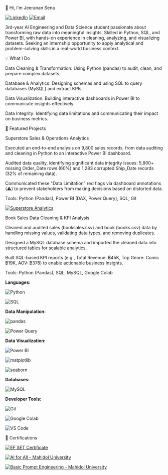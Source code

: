 👋 Hi, I'm Jeeranan Sena

[![LinkedIn](https://img.shields.io/badge/LinkedIn-blue?logo=linkedin)](https://www.linkedin.com/in/jeeranun-sena/)
[![Email](https://img.shields.io/badge/Email-D14836?style=flat&logo=gmail&logoColor=white)](mailto:granxn1234@gmail.com)


3rd-year AI Engineering and Data Science student passionate about transforming raw data into meaningful insights. Skilled in Python, SQL, and Power BI, with hands-on experience in cleaning, analyzing, and visualizing datasets. Seeking an internship opportunity to apply analytical and problem-solving skills in a real-world business context.

💡 What I Do

Data Cleaning & Transformation: Using Python (pandas) to audit, clean, and prepare complex datasets.

Database & Analytics: Designing schemas and using SQL to query databases (MySQL) and extract KPIs.

Data Visualization: Building interactive dashboards in Power BI to communicate insights effectively.

Data Integrity: Identifying data limitations and communicating their impact on business metrics.

🚀 Featured Projects

Superstore Sales & Operations Analytics

Executed an end-to-end analysis on 9,800 sales records, from data auditing and cleaning in Python to an interactive Power BI dashboard.

Audited data quality, identifying significant data integrity issues: 5,800+ missing Order_Date rows (60%) and 1,283 corrupted Ship_Date records (32% of remaining data).

Communicated these "Data Limitation" red flags via dashboard annotations (⚠️) to prevent stakeholders from making decisions based on distorted data.

Tools: Python (Pandas), Power BI (DAX, Power Query), SQL, Git

[![Superstore Analytics](https://img.shields.io/badge/Superstore_Analytics-Repository-blue?logo=github&logoColor=white)](https://github.com/Granxn/superstore-analytics)


Book Sales Data Cleaning & KPI Analysis

Cleaned and audited sales (booksales.csv) and book (books.csv) data by handling missing values, validating data types, and removing duplicates.

Designed a MySQL database schema and imported the cleaned data into structured tables for scalable analytics.

Built SQL-based KPI reports (e.g., Total Revenue: ฿45K, Top Genre: Comic ฿19K, AOV: ฿378) to enable actionable business insights.

Tools: Python (Pandas), SQL, MySQL, Google Colab

**Languages:**  

![Python](https://img.shields.io/badge/Python-3776AB?logo=python&logoColor=white) 

![SQL](https://img.shields.io/badge/SQL-025E8C?logo=mysql&logoColor=white)

**Data Manipulation:**  

![pandas](https://img.shields.io/badge/pandas-150458?logo=pandas&logoColor=white) 

![Power Query](https://img.shields.io/badge/Power%20Query-4B4B4B?logo=powerbi&logoColor=yellow)

**Data Visualization:**  

![Power BI](https://img.shields.io/badge/Power_BI-F2C811?logo=powerbi&logoColor=black)

![matplotlib](https://img.shields.io/badge/matplotlib-007ACC?logo=python&logoColor=white)

![seaborn](https://img.shields.io/badge/seaborn-76B900?logo=python&logoColor=white)

**Databases:**  

![MySQL](https://img.shields.io/badge/MySQL-4479A1?logo=mysql&logoColor=white)

**Developer Tools:**  

![Git](https://img.shields.io/badge/Git-F05032?logo=git&logoColor=white)

![Google Colab](https://img.shields.io/badge/Google_Colab-F9AB00?logo=googlecolab&logoColor=white)

![VS Code](https://img.shields.io/badge/VS_Code-007ACC?logo=visualstudiocode&logoColor=white)

🏅 Certifications

[![EF SET Certificate](https://img.shields.io/badge/EF%20SET-C1%20Advanced-blue?logo=openbadges&logoColor=white)](https://cert.efset.org/kReUmr)

[![AI for All - Mahidol University](https://img.shields.io/badge/AI%20for%20All-Mahidol%20University-blue?logo=certificate&logoColor=white)](https://cbtumu.net/tutor-certificate/?cert_hash=40578b228bbe527a)

[![Basic Prompt Engineering - Mahidol University](https://img.shields.io/badge/Basic%20Prompt%20Eng-Mahidol%20University-blue?logo=certificate&logoColor=white)](https://cbtumu.net/tutor-certificate/?cert_hash=f4d9d8b6477d79c1)

